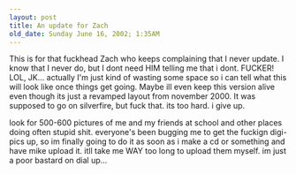 ```yaml
---
layout: post
title: An update for Zach
old_date: Sunday June 16, 2002; 1:35AM
---
```


This is for that fuckhead Zach who keeps complaining that I never update. I
know that I never do, but I dont need HIM telling me that i dont. FUCKER! LOL,
JK... actually I'm just kind of wasting some space so i can tell what this
will look like once things get going. Maybe ill even keep this version alive
even though its just a revamped layout from november 2000. It was supposed to
go on silverfire, but fuck that. its too hard. i give up.

look for 500-600 pictures of me and my friends at school and other places
doing often stupid shit. everyone's been bugging me to get the fuckign
digi-pics up, so im finally going to do it as soon as i make a cd or something
and have mike upload it. itll take me WAY too long to upload them myself. im
just a poor bastard on dial up...
